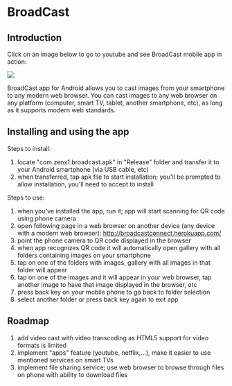 # BroadCast

## Introduction

Click on an image below to go to youtube and see BroadCast mobile app in action:

[![](http://img.youtube.com/vi/wxSpFuYtGgo/0.jpg)](http://www.youtube.com/watch?v=wxSpFuYtGgo "")

BroadCast app for Android allows you to cast images from your smartphone to any modern web browser.
You can cast images to any web browser on any platform (computer, smart TV, tablet, another smartphone, etc), as long as it supports modern web standards.

## Installing and using the app

Steps to install:
1) locate "com.zenx1.broadcast.apk" in "Release" folder and transfer it to your Android smartphone (via USB cable, etc)
2) when transferred, tap apk file to start installation; you'll be prompted to allow installation, you'll need to accept to install

Steps to use:
1) when you've installed the app, run it; app will start scanning for QR code using phone camera
2) open following page in a web browser on another device (any device with a modern web browser): http://broadcastconnect.herokuapp.com/
3) point the phone camera to QR code displayed in the browser
4) when app recognizes QR code it will automatically open gallery with all folders containing images on your smartphone
5) tap on one of the folders with images, gallery with all images in that folder will appear
6) tap on one of the images and it will appear in your web browser, tap another image to have that image displayed in the browser, etc
7) press back key on your mobile phone to go back to folder selection
8) select another folder or press back key again to exit app

## Roadmap

1) add video cast with video transcoding as HTML5 support for video formats is limited
2) implement "apps" feature (youtube, netflix,...), make it easier to use mentioned services on smart TVs
3) implement file sharing service; use web browser to browse through files on phone with ability to download files
